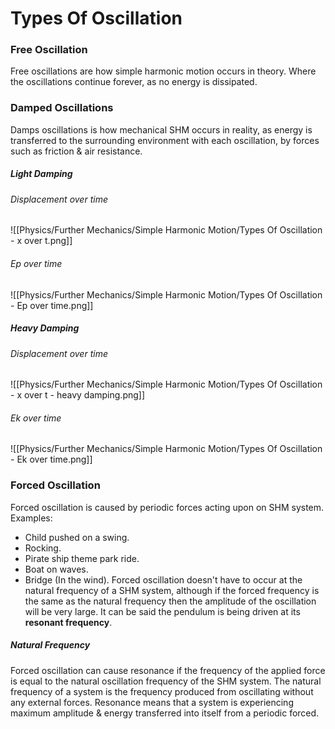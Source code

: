 # Types Of Oscillation
### Free Oscillation
Free oscillations are how simple harmonic motion occurs in theory. Where the oscillations continue forever, as no energy is dissipated.
### Damped Oscillations
Damps oscillations is how mechanical SHM occurs in reality, as energy is transferred to the surrounding environment with each oscillation, by forces such as friction & air resistance.
##### Light Damping
###### Displacement over time
![[Physics/Further Mechanics/Simple Harmonic Motion/Types Of Oscillation - x over t.png]]
###### Ep over time
![[Physics/Further Mechanics/Simple Harmonic Motion/Types Of Oscillation - Ep over time.png]]
##### Heavy Damping
###### Displacement over time
![[Physics/Further Mechanics/Simple Harmonic Motion/Types Of Oscillation - x over t - heavy damping.png]]
###### Ek over time
![[Physics/Further Mechanics/Simple Harmonic Motion/Types Of Oscillation - Ek over time.png]]
### Forced Oscillation
Forced oscillation is caused by periodic forces acting upon on SHM system.
Examples:
- Child pushed on a swing.
- Rocking.
- Pirate ship theme park ride.
- Boat on waves.
- Bridge (In the wind).
Forced oscillation doesn't have to occur at the natural frequency of a SHM system, although if the forced frequency is the same as the natural frequency then the amplitude of the oscillation will be very large. It can be said the pendulum is being driven at its **resonant frequency**.

##### Natural Frequency
Forced oscillation can cause resonance if the frequency of the applied force is equal to the natural oscillation frequency of the SHM system. The natural frequency of a system is the frequency produced from oscillating without any external forces.
Resonance means that a system is experiencing maximum amplitude & energy transferred into itself from a periodic forced.